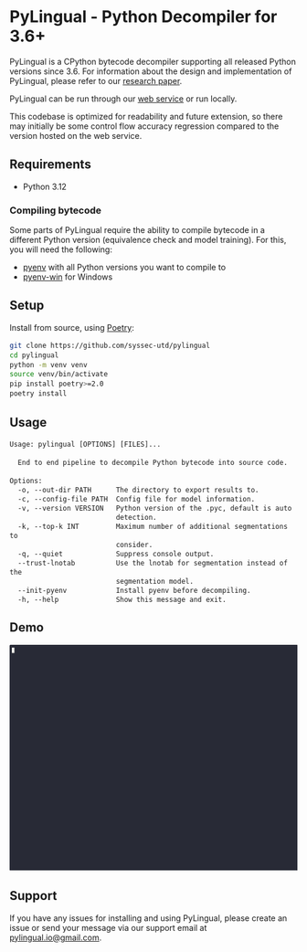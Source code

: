 # PyLingual - Python Decompiler for 3.6+

PyLingual is a CPython bytecode decompiler supporting all released Python versions since 3.6. For information about the design and implementation of PyLingual, please refer to our [research paper](https://www.computer.org/csdl/proceedings-article/sp/2025/223600a052/21B7QZB86cg).

PyLingual can be run through our [web service](https://pylingual.io) or run locally.

This codebase is optimized for readability and future extension, so there may initially be some control flow accuracy regression compared to the version hosted on the web service.

## Requirements

- Python 3.12

### Compiling bytecode

Some parts of PyLingual require the ability to compile bytecode in a different Python version (equivalence check and model training). For this, you will need the following:

- [pyenv](https://github.com/pyenv/pyenv) with all Python versions you want to compile to
- [pyenv-win](https://github.com/pyenv-win/pyenv-win) for Windows

## Setup

Install from source, using [Poetry](https://python-poetry.org/):

```sh
git clone https://github.com/syssec-utd/pylingual
cd pylingual
python -m venv venv
source venv/bin/activate
pip install poetry>=2.0
poetry install
```

## Usage

```
Usage: pylingual [OPTIONS] [FILES]...

  End to end pipeline to decompile Python bytecode into source code.

Options:
  -o, --out-dir PATH      The directory to export results to.
  -c, --config-file PATH  Config file for model information.
  -v, --version VERSION   Python version of the .pyc, default is auto
                          detection.
  -k, --top-k INT         Maximum number of additional segmentations to
                          consider.
  -q, --quiet             Suppress console output.
  --trust-lnotab          Use the lnotab for segmentation instead of the
                          segmentation model.
  --init-pyenv            Install pyenv before decompiling.
  -h, --help              Show this message and exit.
```

## Demo

![demo gif](demo.gif)

## Support

If you have any issues for installing and using PyLingual, please create an issue or send your message via our support email at pylingual.io@gmail.com.
